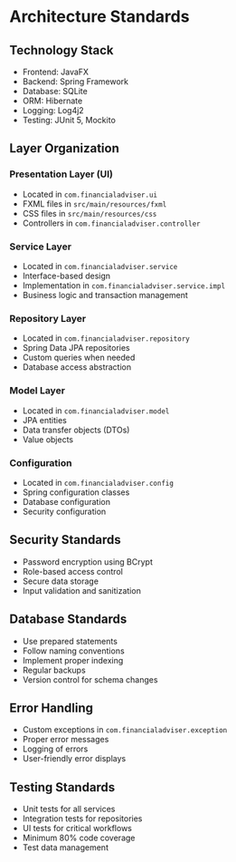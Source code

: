# Architecture Standards

## Technology Stack
- Frontend: JavaFX
- Backend: Spring Framework
- Database: SQLite
- ORM: Hibernate
- Logging: Log4j2
- Testing: JUnit 5, Mockito

## Layer Organization

### Presentation Layer (UI)
- Located in `com.financialadviser.ui`
- FXML files in `src/main/resources/fxml`
- CSS files in `src/main/resources/css`
- Controllers in `com.financialadviser.controller`

### Service Layer
- Located in `com.financialadviser.service`
- Interface-based design
- Implementation in `com.financialadviser.service.impl`
- Business logic and transaction management

### Repository Layer
- Located in `com.financialadviser.repository`
- Spring Data JPA repositories
- Custom queries when needed
- Database access abstraction

### Model Layer
- Located in `com.financialadviser.model`
- JPA entities
- Data transfer objects (DTOs)
- Value objects

### Configuration
- Located in `com.financialadviser.config`
- Spring configuration classes
- Database configuration
- Security configuration

## Security Standards
- Password encryption using BCrypt
- Role-based access control
- Secure data storage
- Input validation and sanitization

## Database Standards
- Use prepared statements
- Follow naming conventions
- Implement proper indexing
- Regular backups
- Version control for schema changes

## Error Handling
- Custom exceptions in `com.financialadviser.exception`
- Proper error messages
- Logging of errors
- User-friendly error displays

## Testing Standards
- Unit tests for all services
- Integration tests for repositories
- UI tests for critical workflows
- Minimum 80% code coverage
- Test data management 